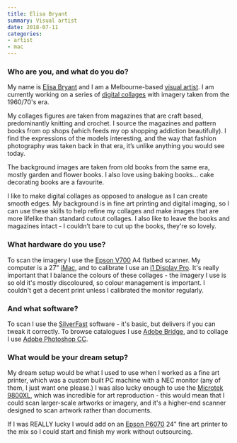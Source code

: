 ```yaml
---
title: Elisa Bryant
summary: Visual artist
date: 2018-07-11
categories:
- artist
- mac 
---
```


### Who are you, and what do you do?

My name is [Elisa Bryant](https://www.instagram.com/elisabryantart/ "Elisa's Instagram account.") and I am a Melbourne-based [visual artist](https://www.etsy.com/au/shop/ElisaBryantCollage "Elisa's Etsy store."). I am currently working on a series of [digital collages](http://elisabryant.com/Collage "Elisa's collages.") with imagery taken from the 1960/70's era.

My collages figures are taken from magazines that are craft based, predominantly knitting and crochet. I source the magazines and pattern books from op shops (which feeds my op shopping addiction beautifully). I find the expressions of the models interesting, and the way that fashion photography was taken back in that era, it’s unlike anything you would see today. 

The background images are taken from old books from the same era, mostly garden and flower books. I also love using baking books... cake decorating books are a favourite.

I like to make digital collages as opposed to analogue as I can create smooth edges. My background is in fine art printing and digital imaging, so I can use these skills to help refine my collages and make images that are more lifelike than standard cutout collages. I also like to leave the books and magazines intact - I couldn’t bare to cut up the books, they're so lovely. 

### What hardware do you use?

To scan the imagery I use the [Epson V700][perfection-v700] A4 flatbed scanner. My computer is a 27" [iMac][], and to calibrate I use an [i1 Display Pro][i1display-pro]. It's really important that I balance the colours of these collages - the imagery I use is so old it's mostly discoloured, so colour management is important. I couldn't get a decent print unless I calibrated the monitor regularly.

### And what software?

To scan I use the [SilverFast][] software - it's basic, but delivers if you can tweak it correctly. To browse catalogues I use [Adobe Bridge][bridge], and to collage I use [Adobe Photoshop CC][photoshop].

### What would be your dream setup?

My dream setup would be what I used to use when I worked as a fine art printer, which was a custom built PC machine with a NEC monitor (any of them, I just want one please.) I was also lucky enough to use the [Microtek 9800XL][scanmaker-9800xl-plus], which was incredible for art reproduction - this would mean that I could scan larger-scale artworks or imagery, and it's a higher-end scanner designed to scan artwork rather than documents. 

If I was REALLY lucky I would add on an [Epson P6070][surecolor-p6070] 24" fine art printer to the mix so I could start and finish my work without outsourcing.

[bridge]: https://creative.adobe.com/products/bridge "A shared media manager for Adobe CS products."
[i1display-pro]: http://web.archive.org/web/20221120200832/https://www.xrite.com/categories/calibration-profiling/i1display-pro "A colour calibration device."
[imac]: https://www.apple.com/imac-24/ "An all-in-one computer."
[perfection-v700]: https://www.amazon.com/Epson-B11B178011-Perfection-Photo-Scanner/dp/B000EZY19W "A photo scanner."
[photoshop]: https://www.adobe.com/products/photoshop.html "A bitmap image editor."
[scanmaker-9800xl-plus]: https://microtek.com/products.php?ID=40&KindID=3 "An A3 graphic scanner."
[silverfast]: https://www.silverfast.com/show/scanner-software/en.html "Scanning software."
[surecolor-p6070]: https://www.epson.com.au/large-format-printers/products/largeformat/DisplayMain.asp?id=SC-P6070 "A high-end 24 inch printer."
